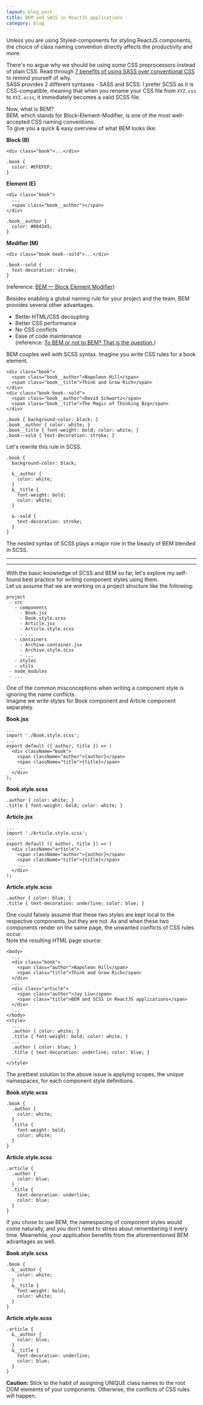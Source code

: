 ```yaml
---
layout: blog_post
title: BEM and SASS in ReactJS applications
category: blog
---
```


Unless you are using Styled-components for styling ReactJS components, the choice of class naming convention directly affects the productivity and more.  

There's no argue why we should be using some CSS preprocessors instead of plain CSS.
Read through <a href="https://www.mugo.ca/blog/7-benefits-of-using-SASS-over-conventional-CSS" target="_blank">7 benefits of using SASS over conventional CSS</a> to remind yourself of why.  
SASS provides 2 different syntaxes - SASS and SCSS. I prefer SCSS as it is CSS-compatible, meaning that when you rename your CSS file from `XYZ.css` to `XYZ.scss`, it immediately becomes a valid SCSS file.  

Now, what is BEM?  
BEM, which stands for Block-Element-Modifier, is one of the most well-accepted CSS naming conventions.  
To give you a quick & easy overview of what BEM looks like:

**Block (B)**
```
<div class="book">...</div>
```
```
.book {
  color: #EFEFEF;
}
```
**Element (E)**
```
<div class="book">
  ...
  <span class="book__author"></span>
</div>
```
```
.book__author {
  color: #004345;
}
```
**Modifier (M)**
```
<div class="book book--sold">...</div>
```
```
.book--sold {
  text-decoration: stroke;
}
```
(reference: <a href="http://getbem.com/naming/" target="_blank">BEM — Block Element Modifier</a>)

Besides enabling a global naming rule for your project and the team, BEM provides several other advantages.
- Better HTML/CSS decoupling
- Better CSS performance
- No CSS conflicts
- Ease of code maintenance  
(reference: <a href="https://www.altitudesystems.co.uk/blog/2017/july/to-bem-or-not-to-bem-that-is-the-question" target="_blank">To BEM or not to BEM? That is the question.</a>)

BEM couples well with SCSS syntax. Imagine you write CSS rules for a book element.
```
<div class="book">
  <span class="book__author">Napoleon Hill</span>
  <span class="book__title">Think and Grow Rich</span>
</div>
<div class="book book--sold">
  <span class="book__author">David Schwartz</span>
  <span class="book__title">The Magic of Thinking Big</span>
</div>
```
```
.book { background-color: black; }
.book__author { color: white; }
.book__title { font-weight: bold; color: white; }
.book--sold { text-decoration: stroke; }
```
Let's rewrite this rule in SCSS.
```
.book {
  background-color: black;
  
  &__author {
    color: white;
  }
  &__title {
    font-weight: bold;
    color: white;
  }
  
  &--sold {
    text-decoration: stroke;
  }
}
```
The nested syntax of SCSS plays a major role in the beauty of BEM blended in SCSS.  

***
---
With the basic knowledge of SCSS and BEM so far, let's explore my self-found best practice for writing component styles using them.  
Let us assume that we are working on a project structure like the following:
```
project
 - src
   - components
     - Book.jsx
     - Book.style.scss
     - Article.jsx
     - Article.style.scss
     - ...
   - containers
     - Archive.container.jsx
     - Archive.style.scss
     - ...
   - styles
   - utils
 - node_modules
 - ...

```
One of the common misconceptions when writing a component style is ignoring the name conflicts.  
Imagine we write styles for Book component and Article component separately.

**Book.jsx**
```
...
import './Book.style.scss';
...
export default ({ author, title }) => (
  <div className="book">
    <span className="author">{author}</span>
    <span className="title">{title}</span>
    ...
  </div>
);
```
**Book.style.scss**
```
.author { color: white; }
.title { font-weight: bold; color: white; }
```
**Article.jsx**
```
...
import './Article.style.scss';
...
export default ({ author, title }) => (
  <div className="article">
    <span className="author">{author}</span>
    <span className="title">{title}</span>
    ...
  </div>
);
```
**Article.style.scss**
```
.author { color: blue; }
.title { text-decoration: underline; color: blue; }
```
One could falsely assume that these two styles are kept local to the respective components, but they are not. As and when these two components render on the same page, the unwanted conflicts of CSS rules occur.  
Note the resulting HTML page source:
```
<body>
  ...
  <div class="book">
    <span class="author">Napoleon Hill</span>
    <span class="title">Think and Grow Rich</span>
  </div>
  ...
  <div class="article">
    <span class="author">Jay Liu</span>
    <span class="title">BEM and SCSS in ReactJS applications</span>
  </div>
  ...
</body>
<style>
  ...
  .author { color: white; }
  .title { font-weight: bold; color: white; }
  ...
  .author { color: blue; }
  .title { text-decoration: underline; color: blue; }
  ...
</style>
```
The prettiest solution to the above issue is applying scopes, the unique namespaces, for each component style definitions.

**Book.style.scss**
```
.book {
  .author {
    color: white;
  }
  .title {
    font-weight: bold;
    color: white;
  }
}
```
**Article.style.scss**
```
.article {
  .author {
    color: blue;
  }
  .title {
    text-decoration: underline;
    color: blue;
  }
}
```
If you chose to use BEM, the namespacing of component styles would come naturally, and you don't need to stress about remembering it every time. Meanwhile, your application benefits from the aforementioned BEM advantages as well.

**Book.style.scss**
```
.book {
  &__author {
    color: white;
  }
  &__title {
    font-weight: bold;
    color: white;
  }
}
```
**Article.style.scss**
```
.article {
  &__author {
    color: blue;
  }
  &__title {
    text-decoration: underline;
    color: blue;
  }
}
```

**Caution:** Stick to the habit of assigning UNIQUE class names to the root DOM elements of your components. Otherwise, the conflicts of CSS rules will happen.
